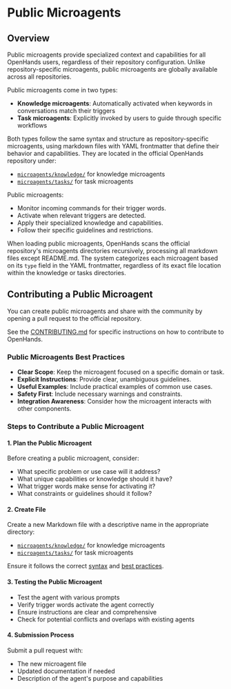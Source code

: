 # Public Microagents

## Overview

Public microagents provide specialized context and capabilities for all OpenHands users, regardless of their repository configuration. Unlike repository-specific microagents, public microagents are globally available across all repositories.

Public microagents come in two types:

- **Knowledge microagents**: Automatically activated when keywords in conversations match their triggers
- **Task microagents**: Explicitly invoked by users to guide through specific workflows

Both types follow the same syntax and structure as repository-specific microagents, using markdown files with YAML frontmatter that define their behavior and capabilities. They are located in the official OpenHands repository under:

- [`microagents/knowledge/`](https://github.com/All-Hands-AI/OpenHands/tree/main/microagents/knowledge) for knowledge microagents
- [`microagents/tasks/`](https://github.com/All-Hands-AI/OpenHands/tree/main/microagents/tasks) for task microagents

Public microagents:

- Monitor incoming commands for their trigger words.
- Activate when relevant triggers are detected.
- Apply their specialized knowledge and capabilities.
- Follow their specific guidelines and restrictions.

When loading public microagents, OpenHands scans the official repository's microagents directories recursively, processing all markdown files except README.md. The system categorizes each microagent based on its `type` field in the YAML frontmatter, regardless of its exact file location within the knowledge or tasks directories.

## Contributing a Public Microagent

You can create public microagents and share with the community by opening a pull request to the official repository.

See the [CONTRIBUTING.md](https://github.com/All-Hands-AI/OpenHands/blob/main/CONTRIBUTING.md) for specific instructions on how to contribute to OpenHands.

### Public Microagents Best Practices

- **Clear Scope**: Keep the microagent focused on a specific domain or task.
- **Explicit Instructions**: Provide clear, unambiguous guidelines.
- **Useful Examples**: Include practical examples of common use cases.
- **Safety First**: Include necessary warnings and constraints.
- **Integration Awareness**: Consider how the microagent interacts with other components.

### Steps to Contribute a Public Microagent

#### 1. Plan the Public Microagent

Before creating a public microagent, consider:

- What specific problem or use case will it address?
- What unique capabilities or knowledge should it have?
- What trigger words make sense for activating it?
- What constraints or guidelines should it follow?

#### 2. Create File

Create a new Markdown file with a descriptive name in the appropriate directory:

- [`microagents/knowledge/`](https://github.com/All-Hands-AI/OpenHands/tree/main/microagents/knowledge) for knowledge microagents
- [`microagents/tasks/`](https://github.com/All-Hands-AI/OpenHands/tree/main/microagents/tasks) for task microagents

Ensure it follows the correct [syntax](./microagents-syntax.md) and [best practices](./microagents-syntax.md#markdown-content-best-practices).

#### 3. Testing the Public Microagent

- Test the agent with various prompts
- Verify trigger words activate the agent correctly
- Ensure instructions are clear and comprehensive
- Check for potential conflicts and overlaps with existing agents

#### 4. Submission Process

Submit a pull request with:

- The new microagent file
- Updated documentation if needed
- Description of the agent's purpose and capabilities
